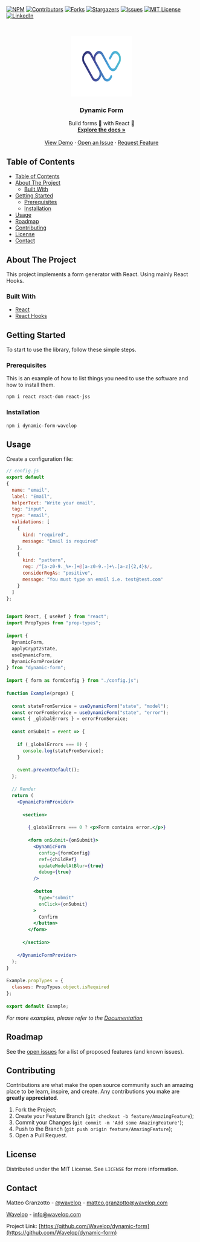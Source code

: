 <!-- PROJECT SHIELDS -->
<!--
*** I'm using markdown "reference style" links for readability.
*** Reference links are enclosed in brackets [ ] instead of parentheses ( ).
*** See the bottom of this document for the declaration of the reference variables
*** for contributors-url, forks-url, etc. This is an optional, concise syntax you may use.
*** https://www.markdownguide.org/basic-syntax/#reference-style-links
-->
[![NPM][node-package-shield]][node-package-url]
[![Contributors][contributors-shield]][contributors-url]
[![Forks][forks-shield]][forks-url]
[![Stargazers][stars-shield]][stars-url]
[![Issues][issues-shield]][issues-url]
[![MIT License][license-shield]][license-url]
[![LinkedIn][linkedin-shield]][linkedin-url]

<!-- PROJECT LOGO -->
<br />
<p align="center">
  <a href="https://github.com/Wavelop/dynamic-form">
    <img src="images/logo.svg" alt="Logo" width="160" height="160">
  </a>

  <h3 align="center">Dynamic Form</h3>

  <p align="center">
    Build forms 📄 with React 🚀
    <br />
    <a href="https://dynamic-form-wavelop.firebaseapp.com/"><strong>Explore the docs »</strong></a>
    <br />
    <br />
    <a href="https://dynamic-form-wavelop-example.firebaseapp.com/">View Demo</a>
    ·
    <a href="https://github.com/Wavelop/dynamic-form/issues">Open an Issue</a>
    ·
    <a href="https://github.com/Wavelop/dynamic-form/issues">Request Feature</a>
  </p>
</p>



<!-- TABLE OF CONTENTS -->
## Table of Contents

- [Table of Contents](#table-of-contents)
- [About The Project](#about-the-project)
  - [Built With](#built-with)
- [Getting Started](#getting-started)
  - [Prerequisites](#prerequisites)
  - [Installation](#installation)
- [Usage](#usage)
- [Roadmap](#roadmap)
- [Contributing](#contributing)
- [License](#license)
- [Contact](#contact)


<!-- ABOUT THE PROJECT -->
## About The Project

This project implements a form generator with React. Using mainly React Hooks. 

### Built With

* [React](https://reactjs.org/)
* [React Hooks](https://reactjs.org/docs/hooks-intro.html)


<!-- GETTING STARTED -->
## Getting Started

To start to use the library, follow these simple steps. 

### Prerequisites

This is an example of how to list things you need to use the software and how to install them.

```bash
npm i react react-dom react-jss
```

### Installation
 
```bash
npm i dynamic-form-wavelop
```


<!-- USAGE EXAMPLES -->
## Usage

Create a configuration file: 

```js
// config.js
export default     
{
  name: "email",
  label: "Email",
  helperText: "Write your email",
  tag: "input",
  type: "email",
  validations: [
    {
      kind: "required",
      message: "Email is required"
    },
    {
      kind: "pattern",
      reg: /^[a-z0-9._%+-]+@[a-z0-9.-]+\.[a-z]{2,4}$/,
      considerRegAs: "positive",
      message: "You must type an email i.e. test@test.com"
    }
  ]
};
```

```jsx

import React, { useRef } from "react";
import PropTypes from "prop-types";

import {
  DynamicForm,
  applyCrypt2State,
  useDynamicForm,
  DynamicFormProvider
} from "dynamic-form";

import { form as formConfig } from "./config.js";

function Example(props) {

  const stateFromService = useDynamicForm("state", "model");
  const errorFromService = useDynamicForm("state", "error");
  const { _globalErrors } = errorFromService;

  const onSubmit = event => {

    if (_globalErrors === 0) {
      console.log(stateFromService);
    }

    event.preventDefault();
  };

  // Render
  return (
    <DynamicFormProvider>

      <section>

        {_globalErrors === 0 ? <p>Form contains error.</p>}

        <form onSubmit={onSubmit}>
          <DynamicForm
            config={formConfig}
            ref={childRef}
            updateModelAtBlur={true}
            debug={true}
          />

          <button
            type="submit"
            onClick={onSubmit}
          >
            Confirm
          </button>
        </form>

      </section>

    </DynamicFormProvider>
  );
}

Example.propTypes = {
  classes: PropTypes.object.isRequired
};

export default Example;
```

_For more examples, please refer to the [Documentation](https://dynamic-form-wavelop.firebaseapp.com/)_

<!-- ROADMAP -->
## Roadmap

See the [open issues](https://github.com/Wavelop/dynamic-form/issues) for a list of proposed features (and known issues).

<!-- CONTRIBUTING -->
## Contributing

Contributions are what make the open source community such an amazing place to be learn, inspire, and create. Any contributions you make are **greatly appreciated**.

1. Fork the Project;
1. Create your Feature Branch (`git checkout -b feature/AmazingFeature`);
1. Commit your Changes (`git commit -m 'Add some AmazingFeature'`);
1. Push to the Branch (`git push origin feature/AmazingFeature`);
1. Open a Pull Request.

<!-- LICENSE -->
## License

Distributed under the MIT License. See `LICENSE` for more information.

<!-- CONTACT -->
## Contact

Matteo Granzotto - [@wavelop](https://twitter.com/blundert) - [matteo.granzotto@wavelop.com](mailto:matteo.granzotto@wavelop.com)

[Wavelop](wavelop.com) - [info@wavelop.com](mailto:info@wavelop.com)

Project Link: [https://github.com/Wavelop/dynamic-form](https://github.com/Wavelop/dynamic-form)

<!-- MARKDOWN LINKS & IMAGES -->
<!-- https://www.markdownguide.org/basic-syntax/#reference-style-links -->
[node-package-shield]: https://img.shields.io/npm/v/dynamic-form-wavelop.svg
[node-package-url]: https://www.npmjs.com/package/dynamic-form-wavelop
[contributors-shield]: https://img.shields.io/github/contributors/Wavelop/dynamic-form.svg?style=flat-square
[contributors-url]: https://github.com/Wavelop/dynamic-form/graphs/contributors
[forks-shield]: https://img.shields.io/github/forks/Wavelop/dynamic-form.svg?style=flat-square
[forks-url]: https://github.com/Wavelop/dynamic-form/network/members
[stars-shield]: https://img.shields.io/github/stars/Wavelop/dynamic-form.svg?style=flat-square
[stars-url]: https://github.com/Wavelop/dynamic-form/stargazers
[issues-shield]: https://img.shields.io/github/issues/Wavelop/dynamic-form.svg?style=flat-square
[issues-url]: https://github.com/Wavelop/dynamic-form/issues
[license-shield]: https://img.shields.io/github/license/Wavelop/dynamic-form.svg?style=flat-square
[license-url]: https://github.com/Wavelop/dynamic-form/blob/master/LICENSE
[linkedin-shield]: https://img.shields.io/badge/-LinkedIn-black.svg?style=flat-square&logo=linkedin&colorB=555
[linkedin-url]: https://www.linkedin.com/company/wavelop